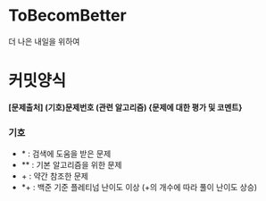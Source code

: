 # ToBecomBetter
더 나은 내일을 위하여

# 커밋양식
**[문제출처] (기호)문제번호 (관련 알고리즘) {문제에 대한 평가 및 코멘트}**
### 기호
- &#42; : 검색에 도움을 받은 문제
- ** : 기본 알고리즘을 위한 문제
- &#43; : 약간 참조한 문제
- *+ : 백준 기준 플레티넘 난이도 이상 (+의 개수에 따라 풀이 난이도 상승)
